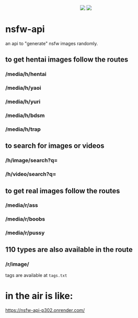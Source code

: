 <p align="center">
 <img src="https://raw.githubusercontent.com/MicaelliMedeiros/micaellimedeiros/master/image/computer-illustration.png"/>

<img src="https://img.shields.io/badge/TypeScript-black?style=for-the-badge&logo=typescript&logoColor=white"/>
</p>

# nsfw-api
an api to "generate" nsfw images randomly. 

## to get hentai images follow the routes 
### /media/h/hentai
### /media/h/yaoi
### /media/h/yuri
### /media/h/bdsm
### /media/h/trap

## to search for images or videos 
### /h/image/search?q=<your research>
### /h/video/search?q=<your research>

## to get real images follow the routes 
### /media/r/ass
### /media/r/boobs
### /media/r/pussy

## 110 types are also available in the route 
### /r/image/<tag>
tags are available at `tags.txt`
  
# in the air is like: 
https://nsfw-api-p302.onrender.com/
